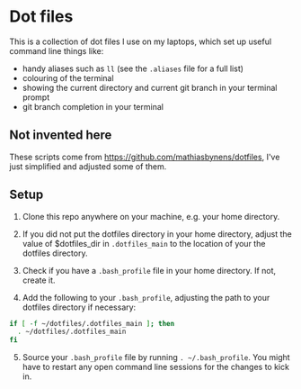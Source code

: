 # Dot files
This is a collection of dot files I use on my laptops, which set up useful command line things like:
 - handy aliases such as `ll` (see the `.aliases` file for a full list)
 - colouring of the terminal
 - showing the current directory and current git branch in your terminal prompt
 - git branch completion in your terminal  

## Not invented here
These scripts come from https://github.com/mathiasbynens/dotfiles, I've just simplified and adjusted some of them. 

## Setup

1. Clone this repo anywhere on your machine, e.g. your home directory.

2. If you did not put the dotfiles directory in your home directory, adjust the value of $dotfiles_dir in `.dotfiles_main` to the location of your the dotfiles directory.

3. Check if you have a `.bash_profile` file in your home directory. If not, create it.

4. Add the following to your `.bash_profile`, adjusting the path to your dotfiles directory if necessary:

```bash
if [ -f ~/dotfiles/.dotfiles_main ]; then
  . ~/dotfiles/.dotfiles_main
fi
```

5. Source your `.bash_profile` file by running `. ~/.bash_profile`. You might have to restart any open command line sessions for the changes to kick in. 
